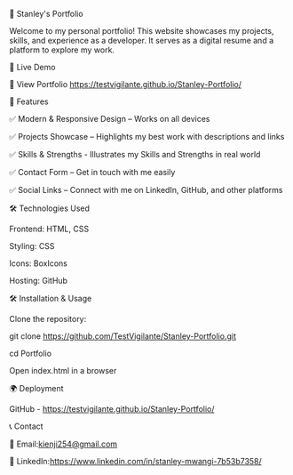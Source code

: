 🌟 Stanley's Portfolio


Welcome to my personal portfolio! This website showcases my projects, skills, and experience as a developer. It serves as a digital resume and a platform to explore my work.

🚀 Live Demo

🔗 View Portfolio https://testvigilante.github.io/Stanley-Portfolio/

📌 Features

✅ Modern & Responsive Design – Works on all devices

✅ Projects Showcase – Highlights my best work with descriptions and links

✅ Skills & Strengths - Illustrates my Skills and Strengths in real world

✅ Contact Form – Get in touch with me easily

✅ Social Links – Connect with me on LinkedIn, GitHub, and other platforms

🛠️ Technologies Used

Frontend: HTML, CSS

Styling: CSS

Icons: BoxIcons

Hosting: GitHub




🛠️ Installation & Usage


Clone the repository:

git clone https://github.com/TestVigilante/Stanley-Portfolio.git

cd Portfolio

Open index.html in a browser

🌍 Deployment

GitHub - https://testvigilante.github.io/Stanley-Portfolio/

📞 Contact

📧 Email:kienji254@gmail.com

💼 LinkedIn:https://www.linkedin.com/in/stanley-mwangi-7b53b7358/
